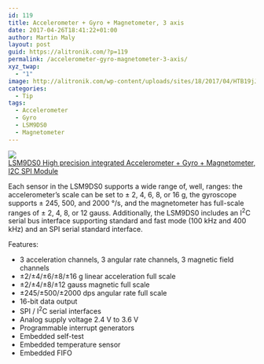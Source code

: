 ```yaml
---
id: 119
title: Accelerometer + Gyro + Magnetometer, 3 axis
date: 2017-04-26T18:41:22+01:00
author: Martin Maly
layout: post
guid: https://alitronik.com/?p=119
permalink: /accelerometer-gyro-magnetometer-3-axis/
xyz_twap:
  - "1"
image: http://alitronik.com/wp-content/uploads/sites/18/2017/04/HTB19jJNOpXXXXXzXFXXq6xXFXXXJ.jpg
categories:
  - Tip
tags:
  - Accelerometer
  - Gyro
  - LSM9DS0
  - Magnetometer
---
```

<a href="http://s.click.aliexpress.com/e/vRrzvji" target="_parent"><img src="//ae01.alicdn.com/kf/HTB1p00rOpXXXXaIapXXq6xXFXXXo/High-quality-font-b-LSM9DS0-b-font-IMU-9DoF-High-precision-integrated-9-axis-attitude-sensor.jpg_220x220.jpg" /><span style="display: block;">LSM9DS0 High precision integrated Accelerometer + Gyro + Magnetometer, I2C SPI Module</span></a>

Each sensor in the LSM9DS0 supports a wide range of, well, ranges: the accelerometer’s scale can be set to ± 2, 4, 6, 8, or 16 g, the gyroscope supports ± 245, 500, and 2000 °/s, and the magnetometer has full-scale ranges of ± 2, 4, 8, or 12 gauss. Additionally, the LSM9DS0 includes an I<sup>2</sup>C serial bus interface supporting standard and fast mode (100 kHz and 400 kHz) and an SPI serial standard interface.

Features:

  * 3 acceleration channels, 3 angular rate channels, 3 magnetic field channels
  * ±2/±4/±6/±8/±16 g linear acceleration full scale
  * ±2/±4/±8/±12 gauss magnetic full scale
  * ±245/±500/±2000 dps angular rate full scale
  * 16-bit data output
  * SPI / I<sup>2</sup>C serial interfaces
  * Analog supply voltage 2.4 V to 3.6 V
  * Programmable interrupt generators
  * Embedded self-test
  * Embedded temperature sensor
  * Embedded FIFO